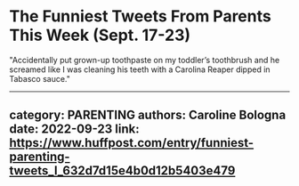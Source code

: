 # The Funniest Tweets From Parents This Week (Sept. 17-23)

"Accidentally put grown-up toothpaste on my toddler’s toothbrush and he screamed like I was cleaning his teeth with a Carolina Reaper dipped in Tabasco sauce."

---
category: PARENTING
authors: Caroline Bologna
date: 2022-09-23
link: https://www.huffpost.com/entry/funniest-parenting-tweets_l_632d7d15e4b0d12b5403e479
---
